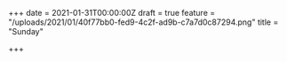 +++
date = 2021-01-31T00:00:00Z
draft = true
feature = "/uploads/2021/01/40f77bb0-fed9-4c2f-ad9b-c7a7d0c87294.png"
title = "Sunday"

+++
